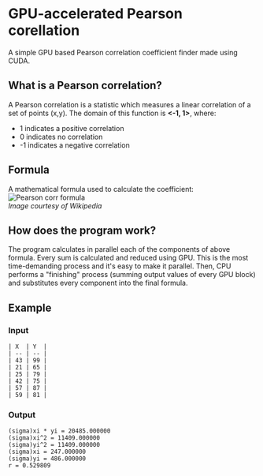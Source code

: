 # GPU-accelerated Pearson corellation
A simple GPU based Pearson correlation coefficient finder made using CUDA.
## What is a Pearson correlation?
A Pearson correlation is a statistic which measures a linear correlation of a set of points (x,y).
The domain of this function is **<-1, 1>**, where:
- 1 indicates a positive correlation
- 0 indicates no correlation
- -1 indicates a negative correlation
## Formula
A mathematical formula used to calculate the coefficient:<br/>
![Pearson corr formula](https://wikimedia.org/api/rest_v1/media/math/render/svg/435a23c499a2450f0752112e69a9b808336a7cce)<br/>
*Image courtesy of Wikipedia*
## How does the program work?
The program calculates in parallel each of the components of above formula.
Every sum is calculated and reduced using GPU. This is the most time-demanding process and it's easy to make it parallel. Then, CPU performs a "finishing" process (summing output values of every GPU block) and substitutes every component into the final formula.
## Example
### Input
```
| X  | Y  |
| -- | -- |
| 43 | 99 |
| 21 | 65 |
| 25 | 79 |
| 42 | 75 |
| 57 | 87 |
| 59 | 81 |
```
### Output
```
(sigma)xi * yi = 20485.000000
(sigma)xi^2 = 11409.000000
(sigma)yi^2 = 11409.000000
(sigma)xi = 247.000000
(sigma)yi = 486.000000
r = 0.529809
```